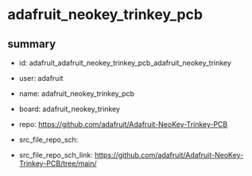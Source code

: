 # adafruit_neokey_trinkey_pcb
 
## summary 
* id: adafruit_adafruit_neokey_trinkey_pcb_adafruit_neokey_trinkey
* user: adafruit
* name: adafruit_neokey_trinkey_pcb
* board: adafruit_neokey_trinkey
* repo: https://github.com/adafruit/Adafruit-NeoKey-Trinkey-PCB



* src_file_repo_sch: 
* src_file_repo_sch_link: https://github.com/adafruit/Adafruit-NeoKey-Trinkey-PCB/tree/main/






